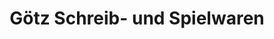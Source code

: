 ---
title: "Götz Schreib- und Spielwaren"
url: /weilheim-an-der-teck/goetz-schreib-und-spielwaren/
shop: Spielzeug
---